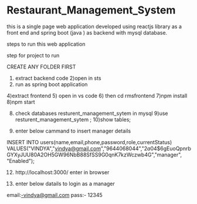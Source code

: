 # Restaurant_Management_System
this is a single page web application developed using reactjs library as a front end and  spring boot (java ) as backend with mysql database.

steps to run this web application


step for project to run

CREATE ANY FOLDER FIRST

1) extract backend code 
2)open in sts
3) run as spring boot application

4)extract frontend 
5) open in vs code 
6) then cd rmsfrontend 
7)npm install
8)npm start

8) check databases resturent_management_sytem in mysql
9)use resturent_management_sytem ;
10)show tables;

11) enter below cammand to insert manager details

INSERT INTO users(name,email,phone,password,role,currentStatus) VALUES("VINDYA","vindya@gmail.com","9644068044","$2a$04$6gEuoQpnrbGYXyJUU80A2OH5GW96NbB88SfSS9G0qnK7kzWczwb4G","manager", "Enabled"); 

12) http://localhost:3000/  enter in browser

13) enter below datails to login as a manager

email:-vindya@gmail.com
pass:- 12345

